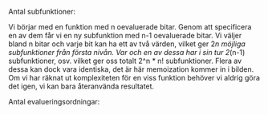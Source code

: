 
Antal subfunktioner:

Vi börjar med en funktion med n oevaluerade bitar. Genom att specificera en av dem får vi en ny subfunktion med n-1 oevaluerade bitar.
Vi väljer bland n bitar och varje bit kan ha ett av två värden, vilket ger 2*n möjliga subfunktioner från första nivån.
Var och en av dessa har i sin tur 2*(n-1) subfunktioner, osv. vilket ger oss totalt 2^n * n! subfunktioner.
Flera av dessa kan dock vara identiska, det är här memoization kommer in i bilden. Om vi har räknat ut komplexiteten för en viss funktion
behöver vi aldrig göra det igen, vi kan bara återanvända resultatet.

Antal evalueringsordningar: